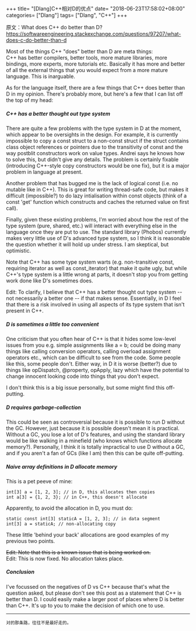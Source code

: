 +++
title= "[Dlang]C++相对D的优点"
date= "2018-06-23T17:58:02+08:00"
categories= ["Dlang"]
tags= ["Dlang", "C++"]
+++

原文：What does C++ do better than D?  
https://softwareengineering.stackexchange.com/questions/97207/what-does-c-do-better-than-d

Most of the things C++ "does" better than D are meta things:   
C++ has better compilers, better tools, more mature libraries, more bindings, more experts, more tutorials etc. Basically it has more and better of all the external things that you would expect from a more mature language. This is inarguable.

As for the language itself, there are a few things that C++ does better than D in my opinion. There's probably more, but here's a few that I can list off the top of my head:

##### C++ has a better thought out type system
There are quite a few problems with the type system in D at the moment, which appear to be oversights in the design. For example, it is currently impossible to copy a const struct to a non-const struct if the struct contains class object references or pointers due to the transitivity of const and the way postblit constructors work on value types. Andrei says he knows how to solve this, but didn't give any details. The problem is certainly fixable (introducing C++-style copy constructors would be one fix), but it is a major problem in language at present.

Another problem that has bugged me is the lack of logical const (i.e. no mutable like in C++). This is great for writing thread-safe code, but makes it difficult (impossible?) to do lazy intialisation within const objects (think of a const 'get' function which constructs and caches the returned value on first call).

Finally, given these existing problems, I'm worried about how the rest of the type system (pure, shared, etc.) will interact with everything else in the language once they are put to use. The standard library (Phobos) currently makes very little use of D's advanced type system, so I think it is reasonable the question whether it will hold up under stress. I am skeptical, but optimistic.

Note that C++ has some type system warts (e.g. non-transitive const, requiring iterator as well as  const_iterator) that make it quite ugly, but while C++'s type system is a little wrong at parts, it doesn't stop you from getting work done like D's sometimes does.

Edit: To clarify, I believe that C++ has a better thought out type system -- not necessarily a better one -- if that makes sense. Essentially, in D I feel that there is a risk involved in using all aspects of its type system that isn't present in C++.

##### D is sometimes a little too convenient
One criticism that you often hear of C++ is that it hides some low-level issues from you e.g. simple assignments like a = b; could be doing many things like calling conversion operators, calling overload assignment operators etc., which can be difficult to see from the code. Some people like this, some people don't. Either way, in D it is worse (better?) due to things like opDispatch, @property, opApply, lazy which have the potential to change innocent looking code into things that you don't expect.

I don't think this is a big issue personally, but some might find this off-putting.

##### D requires garbage-collection
This could be seen as controversial because it is possible to run D without the GC. However, just because it is possible doesn't mean it is practical. Without a GC, you lose a lot of D's features, and using the standard library would be like walking in a minefield (who knows which functions allocate memory?). Personally, I think it is totally impractical to use D without a GC, and if you aren't a fan of GCs (like I am) then this can be quite off-putting.

##### Naive array definitions in D allocate memory
This is a pet peeve of mine:

    int[3] a = [1, 2, 3]; // in D, this allocates then copies
    int a[3] = {1, 2, 3}; // in C++, this doesn't allocate
Apparently, to avoid the allocation in D, you must do:

    static const int[3] staticA = [1, 2, 3]; // in data segment
    int[3] a = staticA; // non-allocating copy
These little 'behind your back' allocations are good examples of my previous two points.

~~Edit: Note that this is a known issue that is being worked on.~~  
Edit: This is now fixed. No allocation takes place.

##### Conclusion
I've focussed on the negatives of D vs C++ because that's what the question asked, but please don't see this post as a statement that C++ is better than D. I could easily make a larger post of places where D is better than C++. It's up to you to make the decision of which one to use.

***
`对的那条路，往往不是最好走的。`